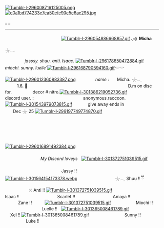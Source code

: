 [![Tumblr-l-296008716125005.png](https://i.postimg.cc/Bnf1rxqB/Tumblr-l-296008716125005.png)](https://postimg.cc/0bZQmKKz)[![c0a1bd774233e7ea50efe90c5c6ae295.jpg](https://i.postimg.cc/RCb5FRyn/c0a1bd774233e7ea50efe90c5c6ae295.jpg)](https://postimg.cc/V5MHZjYY)

_ _              

** **
ㅤㅤㅤㅤㅤㅤㅤㅤㅤㅤㅤㅤㅤㅤ [![Tumblr-l-296054886668857.gif](https://i.postimg.cc/Pf2Hshdj/Tumblr-l-296054886668857.gif)](https://postimg.cc/XXGmdRZH)         ◟༝`@ `__Micha__ 𓇼𓂃
 
 ㅤㅤㅤㅤㅤ*jasssy. shuu. anti. Isaac.*  [![Tumblr-l-296178650472884.gif](https://i.postimg.cc/6Qg0G8rj/Tumblr-l-296178650472884.gif)](https://postimg.cc/cK7Yp45w) *miochi. sunny. luelle*`[![Tumblr-l-296168790594160.gif](https://i.postimg.cc/FKMyH2mY/Tumblr-l-296168790594160.gif)](https://postimg.cc/DWcJCpSh)𓎢𓎡ㅤ

[![Tumblr-l-296012360883387.png](https://i.postimg.cc/jqXMMStx/Tumblr-l-296012360883387.png)](https://postimg.cc/c6v7HZv2)ㅤㅤㅤㅤㅤ*name*  :ㅤㅤMicha. 𓇼𓂃   ㅤㅤㅤㅤㅤㅤㅤ1.6.   🌺   ㅤㅤㅤㅤㅤㅤㅤㅤㅤㅤㅤㅤㅤㅤㅤㅤㅤㅤㅤㅤㅤㅤㅤㅤㅤ D.m on disc for.  ㅤㅤㅤㅤㅤdecor  #  nitro.[![Tumblr-l-301386219052736.gif](https://i.postimg.cc/hGcSFRCS/Tumblr-l-301386219052736.gif)](https://postimg.cc/4Y2CtqkM) ㅤㅤㅤㅤㅤㅤㅤdiscord user. : ㅤㅤㅤㅤㅤㅤㅤㅤㅤㅤㅤㅤ anonymous.raccoon.    ㅤ[![Tumblr-l-301543979073815.gif](https://i.postimg.cc/wTp4QxMW/Tumblr-l-301543979073815.gif)](https://postimg.cc/w3wk6phJ)ㅤㅤㅤㅤgive away  ends  in ㅤㅤㅤㅤㅤㅤㅤㅤㅤㅤDec 𓇼 25
[![Tumblr-l-296197749774870.gif](https://i.postimg.cc/Y95ZHpbd/Tumblr-l-296197749774870.gif)](https://postimg.cc/dk94RKMC)
ㅤㅤㅤㅤㅤㅤㅤㅤㅤㅤㅤㅤㅤㅤㅤㅤㅤㅤㅤㅤㅤㅤㅤㅤㅤㅤㅤㅤㅤㅤㅤㅤㅤㅤㅤㅤㅤㅤㅤㅤㅤㅤㅤㅤㅤㅤㅤㅤㅤㅤㅤㅤㅤㅤㅤㅤㅤㅤㅤㅤㅤㅤㅤㅤㅤㅤㅤㅤㅤㅤㅤㅤㅤㅤㅤㅤㅤㅤㅤㅤㅤㅤㅤㅤㅤㅤㅤㅤㅤㅤㅤㅤㅤㅤㅤㅤㅤㅤㅤㅤㅤㅤㅤㅤㅤㅤㅤㅤㅤㅤㅤㅤㅤㅤㅤㅤㅤㅤㅤㅤㅤㅤㅤㅤㅤㅤㅤㅤㅤㅤㅤㅤㅤㅤㅤㅤㅤㅤㅤㅤㅤㅤㅤㅤㅤㅤㅤㅤㅤㅤㅤㅤㅤㅤㅤㅤㅤㅤㅤㅤㅤ

[![Tumblr-l-296016891492384.png](https://i.postimg.cc/bv5pZSyf/Tumblr-l-296016891492384.png)](https://postimg.cc/cKfVjHtF)ㅤㅤㅤㅤㅤㅤㅤㅤㅤㅤㅤㅤㅤㅤㅤㅤㅤㅤㅤㅤㅤㅤㅤㅤㅤㅤㅤ
ㅤㅤㅤㅤㅤㅤㅤㅤㅤㅤㅤㅤㅤㅤㅤㅤㅤㅤㅤㅤㅤㅤㅤㅤㅤㅤㅤㅤㅤㅤㅤㅤㅤㅤㅤㅤㅤㅤㅤㅤㅤ*My Discord loveys*ㅤ[![Tumblr-l-301372751039515.gif](https://i.postimg.cc/g0g1MxrR/Tumblr-l-301372751039515.gif)](https://postimg.cc/06Jtj2Y2)ㅤ
ㅤㅤㅤㅤㅤㅤㅤㅤㅤㅤㅤㅤㅤㅤㅤㅤㅤㅤㅤㅤㅤㅤㅤㅤㅤㅤㅤㅤㅤㅤㅤㅤㅤㅤㅤㅤㅤㅤㅤㅤㅤㅤㅤㅤㅤㅤㅤㅤㅤㅤㅤㅤㅤㅤ
Jassy !! ㅤㅤㅤㅤㅤㅤㅤㅤㅤ [![Tumblr-l-301564154173378.webp](https://i.postimg.cc/CKSvpS9N/Tumblr-l-301564154173378.webp)](https://postimg.cc/gxtyvFzX)  ㅤㅤㅤㅤㅤㅤㅤㅤㅤ  𓇼𓂃 Shuu !!   ྀི   ㅤㅤㅤㅤㅤㅤㅤㅤㅤ𓏴 Anti !! [![Tumblr-l-301372751039515.gif](https://i.postimg.cc/g0g1MxrR/Tumblr-l-301372751039515.gif)](https://postimg.cc/06Jtj2Y2) ㅤㅤㅤㅤㅤㅤㅤㅤㅤIsaac !! ㅤㅤㅤㅤㅤㅤㅤㅤㅤ Scarlet !! ㅤㅤㅤㅤㅤㅤㅤㅤㅤ Amaya !! ㅤㅤㅤㅤㅤㅤㅤㅤㅤ Zane !! ㅤㅤㅤ[![Tumblr-l-301372751039515.gif](https://i.postimg.cc/g0g1MxrR/Tumblr-l-301372751039515.gif)](https://postimg.cc/06Jtj2Y2)ㅤㅤㅤㅤㅤㅤ Miochi !!ㅤㅤㅤㅤㅤㅤㅤㅤㅤ ㅤLuelle !!ㅤ[![Tumblr-l-301365008461789.gif](https://i.postimg.cc/MZnJFm7m/Tumblr-l-301365008461789.gif)](https://postimg.cc/grb7wRBx)ㅤㅤㅤㅤㅤㅤㅤㅤ Xel !! [![Tumblr-l-301365008461789.gif](https://i.postimg.cc/MZnJFm7m/Tumblr-l-301365008461789.gif)](https://postimg.cc/grb7wRBx)ㅤㅤㅤㅤㅤㅤㅤㅤㅤSunny !!ㅤㅤㅤㅤㅤㅤㅤㅤㅤ Luke !!ㅤㅤㅤㅤㅤㅤㅤㅤㅤㅤㅤㅤㅤㅤㅤㅤㅤㅤㅤㅤㅤㅤㅤㅤㅤㅤㅤㅤㅤㅤㅤㅤㅤㅤㅤㅤㅤ


